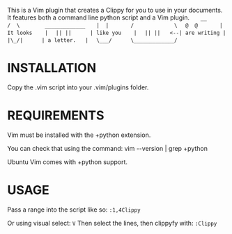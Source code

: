 This is a Vim plugin that creates a Clippy for you to use in your documents.
It features both a command line python script and a Vim plugin.
`	 __                        ` 
`	/  \        _____________  ` 
`	|  |       /             \ ` 
`	@  @       | It looks    | ` 
`	|| ||      | like you    | ` 
`	|| ||   <--| are writing | ` 
`	|\_/|      | a letter.   | ` 
`	\___/      \_____________/ ` 
             
INSTALLATION
============
Copy the .vim script into your .vim/plugins folder.

REQUIREMENTS
============
Vim must be installed with the +python extension.

You can check that using the command:
    vim --version | grep +python

Ubuntu Vim comes with +python support.


USAGE
=====

Pass a range into the script like so:
	`:1,4Clippy`

Or using visual select:
	`V`
Then select the lines, then clippyfy with:
	`:Clippy`
